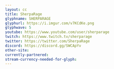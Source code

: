 ```yaml
---
layout: cc
title: SherpaRage
glyphname: SHERPARAGE
glyphurl: https://i.imgur.com/v7KCdKe.png
glyphwave: 5
youtube: https://www.youtube.com/user/sherparage
twitch: https://www.twitch.tv/sherparage
twitter: https://twitter.com/SherpaRage
discord: https://discord.gg/SWCApYv
other-site: 
currently-partnered: 
stream-currency-needed-for-glyph: 
---
```


